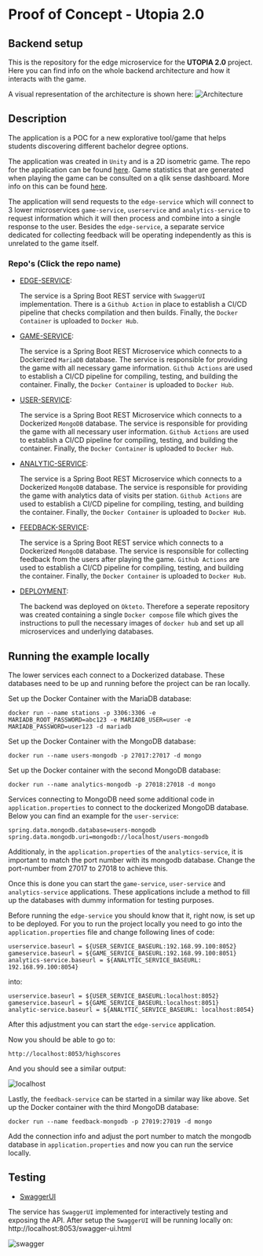 # Proof of Concept - Utopia 2.0
## Backend setup

This is the repository for the edge microservice for the **UTOPIA 2.0** project. Here you can find info on the whole backend architecture and how it interacts with the game.

A visual representation of the architecture is shown here:
![Architecture](https://user-images.githubusercontent.com/74854941/213920521-5c72f74b-cef4-4d67-b492-6be0524ad84b.png)

## Description
The application is a POC for a new explorative tool/game that helps students discovering different bachelor degree options.

The application was created in `Unity` and is a 2D isometric game. The repo for the application can be found [here](https://github.com/KevinVandeputte-TM/utopia). Game statistics that are generated when playing the game can be consulted on a qlik sense dashboard. More info on this can be found [here](https://github.com/ValerieBecquart/project4website).

The application will send requests to the `edge-service` which will connect to 3 lower microservices `game-service`, `userservice` and `analytics-service` to request information which it will then process and combine into a single response to the user. Besides the `edge-service`, a separate service dedicated for collecting feedback will be operating independently as this is unrelated to the game itself.

### Repo's (Click the repo name)
- [EDGE-SERVICE](https://github.com/KevinVandeputte-TM/utopia_edgeservice):

  The service is a Spring Boot REST service with `SwaggerUI` implementation. There is a `Github Action` in place to establish a CI/CD pipeline that checks compilation and then builds. Finally, the `Docker Container` is uploaded to `Docker Hub`.


- [GAME-SERVICE](https://github.com/KevinVandeputte-TM/utopia_game-service):

  The service is a Spring Boot REST Microservice which connects to a Dockerized `MariaDB` database. The service is responsible for providing the game with all necessary game information. `Github Actions` are used to establish a CI/CD pipeline for compiling, testing, and building the container. Finally, the `Docker Container` is uploaded to `Docker Hub`.


- [USER-SERVICE](https://github.com/KevinVandeputte-TM/utopia_userservice):

  The service is a Spring Boot REST Microservice which connects to a Dockerized `MongoDB` database. The service is responsible for providing the game with all necessary user information. `Github Actions` are used to establish a CI/CD pipeline for compiling, testing, and building the container. Finally, the `Docker Container` is uploaded to `Docker Hub`.


- [ANALYTIC-SERVICE](https://github.com/KevinVandeputte-TM/utopia_analytic-service):

  The service is a Spring Boot REST Microservice which connects to a Dockerized `MongoDB` database. The service is responsible for providing the game with analytics data of visits per station. `Github Actions` are used to establish a CI/CD pipeline for compiling, testing, and building the container. Finally, the `Docker Container` is uploaded to `Docker Hub`.
  
- [FEEDBACK-SERVICE](https://github.com/KevinVandeputte-TM/utopia_feedback-service):

  The service is a Spring Boot REST service which connects to a Dockerized `MongoDB` database. The service is responsible for collecting feedback from the users after playing the game. `Github Actions` are used to establish a CI/CD pipeline for compiling, testing, and building the container. Finally, the `Docker Container` is uploaded to `Docker Hub`.

- [DEPLOYMENT](https://github.com/KevinVandeputte-TM/utopia_microservices-docker-compose):

  The backend was deployed on `Okteto`. Therefore a seperate repository was created containing a single `Docker compose` file which gives the instructions to pull the necessary images of `docker hub` and set up all microservices and underlying databases.

## Running the example locally

The lower services each connect to a Dockerized database. These databases need to be up and running before the project can be ran locally.

Set up the Docker Container with the MariaDB database:
``` pwsh
docker run --name stations -p 3306:3306 -e MARIADB_ROOT_PASSWORD=abc123 -e MARIADB_USER=user -e MARIADB_PASSWORD=user123 -d mariadb
```

Set up the Docker Container with the MongoDB database:
``` pwsh
docker run --name users-mongodb -p 27017:27017 -d mongo 
```

Set up the Docker container with the second MongoDB database:
``` pwsh
docker run --name analytics-mongodb -p 27018:27018 -d mongo 
```

Services connecting to MongoDB need some additional code in `application.properties` to connect to the dockerized MongoDB database. Below you can find an example for the `user-service`:
``` pwsh
spring.data.mongodb.database=users-mongodb
spring.data.mongodb.uri=mongodb://localhost/users-mongodb
```
Additionaly, in the `application.properties` of the `analytics-service`, it is important to match the port number with its mongodb database. Change the port-number from 27017 to 27018 to achieve this.

Once this is done you can start the `game-service`, `user-service` and `analytics-service` applications. These applications include a method to fill up the databases with dummy information for testing purposes.

Before running the `edge-service` you should know that it, right now, is set up to be deployed. For you to run the project locally you need to go into the `application.properties` file and change following lines of code:
``` pwsh
userservice.baseurl = ${USER_SERVICE_BASEURL:192.168.99.100:8052}
gameservice.baseurl = ${GAME_SERVICE_BASEURL:192.168.99.100:8051}
analytics-service.baseurl = ${ANALYTIC_SERVICE_BASEURL: 192.168.99.100:8054}
```
into:
``` pwsh
userservice.baseurl = ${USER_SERVICE_BASEURL:localhost:8052}
gameservice.baseurl = ${GAME_SERVICE_BASEURL:localhost:8051}
analytic-service.baseurl = ${ANALYTIC_SERVICE_BASEURL: localhost:8054}
```

After this adjustment you can start the `edge-service` application.

Now you should be able to go to:
``` pwsh
http://localhost:8053/highscores
```
And you should see a similar output:

![localhost](https://user-images.githubusercontent.com/58487061/210269210-9888dbc5-2f13-4348-8256-a6a2cd4dbd22.png)

Lastly, the `feedback-service` can be started in a similar way like above. Set up the Docker container with the third MongoDB database:
``` pwsh
docker run --name feedback-mongodb -p 27019:27019 -d mongo
```
Add the connection info and adjust the port number to match the mongodb database in `application.properties` and now you can run the service locally.

## Testing

- [SwaggerUI](https://swagger.io/tools/swagger-ui/)

The service has `SwaggerUI` implemented for interactively testing and exposing the API. After setup the `SwaggerUI` will be running locally on: http://localhost:8053/swagger-ui.html

![swagger](https://user-images.githubusercontent.com/58487061/210269308-b9232468-ade5-4180-bbbd-b2c9717880b1.png)
